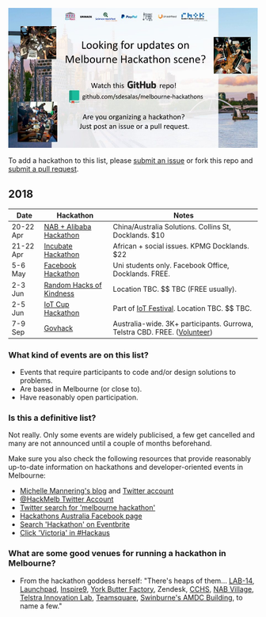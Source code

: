 ![Melbourne Hackathons](melbourne-hackathons.jpg)

To add a hackathon to this list, please [submit an issue](https://github.com/sdesalas/melbourne-hackathons/issues) or fork this repo and [submit a pull request](https://help.github.com/articles/creating-a-pull-request-from-a-fork/). 


## 2018 

| Date            | Hackathon                                                | Notes            |
| --------------- | -------------------------------------------------------- | --------------------- |
| 20-22 Apr | [NAB + Alibaba Hackathon](https://www.eventbrite.com.au/e/the-cross-border-hackathon-presented-by-nab-and-alibaba-tickets-44240740245?aff=es2) | China/Australia Solutions. Collins St, Docklands. $10 | 
| 21-22 Apr | [Incubate Hackathon](https://www.eventbrite.com.au/e/incubate-socialpreneurship-hackathon-tickets-43060961495) | African + social issues. KPMG Docklands. $22 | 
| 5-6 May | [Facebook Hackathon](https://www.facebook.com/events/432440330543435/) | Uni students only. Facebook Office, Docklands. FREE. |
| 2-3 Jun | [Random Hacks of Kindness](https://www.meetup.com/Random-Hacks-of-Kindness-Melbourne/events/247921309/?refund_policy=true&eventId=247921309&rv=ea1&_af=event&_af_eid=247921309&response=3&rv=ea1) | Location TBC. $$ TBC (FREE usually). | 
| 2-5 Jun | [IoT Cup Hackathon](http://www.iotcup.io/melbourne/) | Part of [IoT Festival](http://www.iotfestival.io). Location TBC. $$ TBC. | 
| 7-9 Sep | [Govhack](https://www.govhack.org/locations/melbourne/) | Australia-wide. 3K+ participants. Gurrowa, Telstra CBD. FREE. ([Volunteer](https://docs.google.com/forms/d/e/1FAIpQLSfOix1Zcej89FZWt_BuebhZmkQtJcXCWd5sAnQfydmLlE9IVQ/viewform)) | 

### What kind of events are on this list?

- Events that require participants to code and/or design solutions to problems.
- Are based in Melbourne (or close to).
- Have reasonably open participation.

### Is this a definitive list?

Not really.  Only some events are widely publicised, a few get cancelled and many are not announced until a couple of months beforehand. 

Make sure you also check the following resources that provide reasonably up-to-date information on hackathons and developer-oriented events in Melbourne:

- [Michelle Mannering's blog](https://hackathonqueen.com/hackathons/) and [Twitter account](https://twitter.com/MishManners/)
- [@HackMelb Twitter Account](https://twitter.com/HackMelb)
- [Twitter search for 'melbourne hackathon'](https://twitter.com/search?q=melbourne%20hackathon&src=typd)
- [Hackathons Australia Facebook page](https://www.facebook.com/groups/hackathonsaustralia/)
- [Search 'Hackathon' on Eventbrite](https://www.eventbrite.com.au/d/australia--melbourne/hackathon/?mode=search)
- [Click 'Victoria' in #Hackaus](https://www.hackathonsaustralia.com/)

### What are some good venues for running a hackathon in Melbourne?

- From the hackathon goddess herself: "There's heaps of them... [LAB-14](http://www.carltonconnect.com.au/about/lab-14/), [Launchpad](http://www.launchpadcentre.com/), [Inspire9](http://inspire9.com/), [York Butter Factory](http://yorkbutterfactory.com/), Zendesk, [CCHS](http://www.hackmelbourne.org/), [NAB Village](http://www.nabvillage.com.au/), [Telstra Innovation Lab](http://exchange.telstra.com.au/2016/04/22/local-innovators-re-think-reality-at-it-hackathon/), [Teamsquare](https://teamsquare.co/), [Swinburne's AMDC Building](http://www.swinburne.edu.au/research/strengths-achievements/contact-us/), to name a few."
